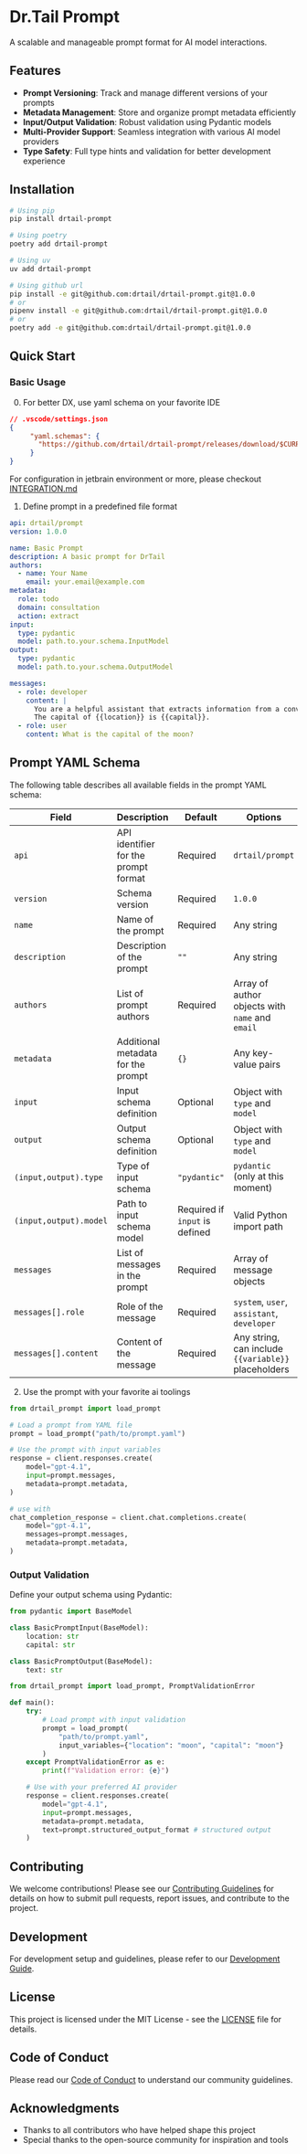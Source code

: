 # Dr.Tail Prompt

A scalable and manageable prompt format for AI model interactions.

## Features

- **Prompt Versioning**: Track and manage different versions of your prompts
- **Metadata Management**: Store and organize prompt metadata efficiently
- **Input/Output Validation**: Robust validation using Pydantic models
- **Multi-Provider Support**: Seamless integration with various AI model providers
- **Type Safety**: Full type hints and validation for better development experience

## Installation

```bash
# Using pip
pip install drtail-prompt

# Using poetry
poetry add drtail-prompt

# Using uv
uv add drtail-prompt

# Using github url
pip install -e git@github.com:drtail/drtail-prompt.git@1.0.0
# or
pipenv install -e git@github.com:drtail/drtail-prompt.git@1.0.0
# or
poetry add -e git@github.com:drtail/drtail-prompt.git@1.0.0
```

## Quick Start

### Basic Usage
0. For better DX, use yaml schema on your favorite IDE
```json
// .vscode/settings.json
{
     "yaml.schemas": {
       "https://github.com/drtail/drtail-prompt/releases/download/$CURRENT_VERSION/prompt.json": ["*.prompt.yaml", "*.prompt.yml"] // REPLACE ME!
     }
}
```
For configuration in jetbrain environment or more, please checkout [INTEGRATION.md](./INTEGRATION.md)


1. Define prompt in a predefined file format
```yaml
api: drtail/prompt
version: 1.0.0

name: Basic Prompt
description: A basic prompt for DrTail
authors:
  - name: Your Name
    email: your.email@example.com
metadata:
  role: todo
  domain: consultation
  action: extract
input:
  type: pydantic
  model: path.to.your.schema.InputModel
output:
  type: pydantic
  model: path.to.your.schema.OutputModel

messages:
  - role: developer
    content: |
      You are a helpful assistant that extracts information from a conversation.
      The capital of {{location}} is {{capital}}.
  - role: user
    content: What is the capital of the moon?
```

## Prompt YAML Schema

The following table describes all available fields in the prompt YAML schema:

| Field | Description | Default | Options |
|-------|-------------|---------|---------|
| `api` | API identifier for the prompt format | Required | `drtail/prompt` |
| `version` | Schema version | Required | `1.0.0` |
| `name` | Name of the prompt | Required | Any string |
| `description` | Description of the prompt | `""` | Any string |
| `authors` | List of prompt authors | Required | Array of author objects with `name` and `email` |
| `metadata` | Additional metadata for the prompt | `{}` | Any key-value pairs |
| `input` | Input schema definition | Optional | Object with `type` and `model` |
| `output` | Output schema definition | Optional | Object with `type` and `model` |
| `(input,output).type` | Type of input schema | `"pydantic"` | `pydantic` (only at this moment) |
| `(input,output).model` | Path to input schema model | Required if `input` is defined | Valid Python import path |
| `messages` | List of messages in the prompt | Required | Array of message objects |
| `messages[].role` | Role of the message | Required | `system`, `user`, `assistant`, `developer` |
| `messages[].content` | Content of the message | Required | Any string, can include `{{variable}}` placeholders |



2. Use the prompt with your favorite ai toolings
```python
from drtail_prompt import load_prompt

# Load a prompt from YAML file
prompt = load_prompt("path/to/prompt.yaml")

# Use the prompt with input variables
response = client.responses.create(
    model="gpt-4.1",
    input=prompt.messages,
    metadata=prompt.metadata,
)

# use with
chat_completion_response = client.chat.completions.create(
    model="gpt-4.1",
    messages=prompt.messages,
    metadata=prompt.metadata,
)

```


### Output Validation

Define your output schema using Pydantic:

```python
from pydantic import BaseModel

class BasicPromptInput(BaseModel):
    location: str
    capital: str

class BasicPromptOutput(BaseModel):
    text: str
```

```python
from drtail_prompt import load_prompt, PromptValidationError

def main():
    try:
        # Load prompt with input validation
        prompt = load_prompt(
            "path/to/prompt.yaml",
            input_variables={"location": "moon", "capital": "moon"}
        )
    except PromptValidationError as e:
        print(f"Validation error: {e}")

    # Use with your preferred AI provider
    response = client.responses.create(
        model="gpt-4.1",
        input=prompt.messages,
        metadata=prompt.metadata,
        text=prompt.structured_output_format # structured output
    )

```

<!-- ## Documentation

For detailed documentation, please visit [documentation link]. -->

## Contributing

We welcome contributions! Please see our [Contributing Guidelines](CONTRIBUTING.md) for details on how to submit pull requests, report issues, and contribute to the project.

## Development

For development setup and guidelines, please refer to our [Development Guide](DEVELOPMENT.md).

## License

This project is licensed under the MIT License - see the [LICENSE](LICENSE) file for details.

## Code of Conduct

Please read our [Code of Conduct](CODE_OF_CONDUCT.md) to understand our community guidelines.

<!-- ## Support

If you encounter any issues or have questions, please:
1. Check the [issue tracker](https://github.com/yourusername/dr-tail-prompt/issues)
2. Join our [community chat](https://github.com/yourusername/dr-tail-prompt/discussions)

## Authors

- Your Name - Initial work - [YourGitHub](https://github.com/yourusername) -->

## Acknowledgments

- Thanks to all contributors who have helped shape this project
- Special thanks to the open-source community for inspiration and tools

